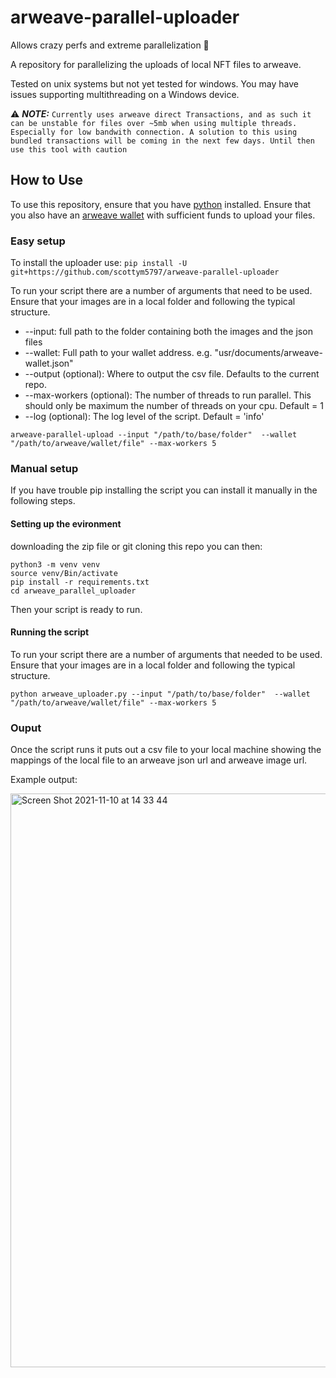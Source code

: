 # arweave-parallel-uploader
Allows crazy perfs and extreme parallelization 🚀

A repository for parallelizing the uploads of local NFT files to arweave.

Tested on unix systems but not yet tested for windows. You may have issues supporting multithreading on a Windows device.

:warning: **_NOTE:_**
`Currently uses arweave direct Transactions, and as such it can be unstable for files over ~5mb when using multiple threads. Especially for low bandwith connection.
A solution to this using bundled transactions will be coming in the next few days. Until then use this tool with caution`


## How to Use

To use this repository, ensure that you have [python](https://www.python.org/downloads/) installed. Ensure that you also have an [arweave wallet](https://www.arweave.org) with sufficient funds to upload your files.

### Easy setup

To install the uploader use: 
`pip install -U git+https://github.com/scottym5797/arweave-parallel-uploader`

To run your script there are a number of arguments that need to be used. Ensure that your images are in a local folder and following the typical structure.

- --input: full path to the folder containing both the images and the json files
- --wallet: Full path to your wallet address. e.g. "usr/documents/arweave-wallet.json"
- --output (optional): Where to output the csv file. Defaults to the current repo.
- --max-workers (optional): The number of threads to run parallel. This should only be maximum the number of threads on your cpu. Default = 1
- --log (optional): The log level of the script. Default = 'info'

`arweave-parallel-upload --input "/path/to/base/folder"  --wallet "/path/to/arweave/wallet/file" --max-workers 5`

### Manual setup

If you have trouble pip installing the script you can install it manually in the following steps.

#### Setting up the evironment 

downloading the zip file or git cloning this repo you can then:

```
python3 -m venv venv
source venv/Bin/activate
pip install -r requirements.txt
cd arweave_parallel_uploader
```

Then your script is ready to run.

#### Running the script

To run your script there are a number of arguments that needed to be used. Ensure that your images are in a local folder and following the typical structure.

`python arweave_uploader.py --input "/path/to/base/folder"  --wallet "/path/to/arweave/wallet/file" --max-workers 5`

### Ouput

Once the script runs it puts out a csv file to your local machine showing the mappings of the local file to an arweave json url and arweave image url.

Example output:

<img width="918" alt="Screen Shot 2021-11-10 at 14 33 44" src="https://user-images.githubusercontent.com/62399837/141125643-8f2a709b-0395-41fa-a9fb-d50dd7141517.png">
